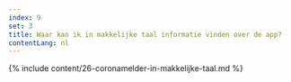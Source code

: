 ```yaml
---
index: 9
set: 3
title: Waar kan ik in makkelijke taal informatie vinden over de app?
contentLang: nl
---
```

{% include content/26-coronamelder-in-makkelijke-taal.md %}
